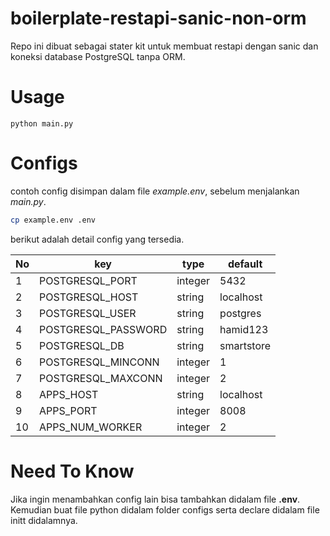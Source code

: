 # boilerplate-restapi-sanic-non-orm

Repo ini dibuat sebagai stater kit untuk membuat restapi 
dengan sanic dan koneksi database PostgreSQL tanpa ORM.

# Usage
```commandline
python main.py
```

# Configs
contoh config disimpan dalam file *example.env*, 
sebelum menjalankan *main.py*.
```bash
cp example.env .env
```
berikut adalah detail config yang tersedia.

| No  | key                 | type    | default    |
|-----|---------------------|---------|------------|
| 1   | POSTGRESQL_PORT     | integer | 5432       |
| 2   | POSTGRESQL_HOST     | string  | localhost  |
| 3   | POSTGRESQL_USER     | string  | postgres   |
| 4   | POSTGRESQL_PASSWORD | string  | hamid123   |
| 5   | POSTGRESQL_DB       | string  | smartstore |
| 6   | POSTGRESQL_MINCONN  | integer | 1          |
| 7   | POSTGRESQL_MAXCONN  | integer | 2          |
| 8   | APPS_HOST           | string  | localhost  |
| 9   | APPS_PORT           | integer | 8008       |
| 10  | APPS_NUM_WORKER     | integer | 2          |

# Need To Know

Jika ingin menambahkan config lain bisa tambahkan didalam file **.env**.
Kemudian buat file python didalam folder configs serta declare didalam file initt didalamnya.

